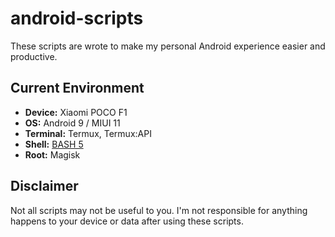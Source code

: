 # android-scripts
These scripts are wrote to make my personal Android experience easier and productive.

## Current Environment
- **Device:** Xiaomi POCO F1
- **OS:** Android 9 / MIUI 11
- **Terminal:** Termux, Termux:API
- **Shell:** [BASH 5](https://forum.xda-developers.com/android/software-hacking/aarch64-bash-5-andorid-api-28-t3938612)
- **Root:** Magisk

## Disclaimer
Not all scripts may not be useful to you. I'm not responsible for anything happens to your device or data after using these scripts.
